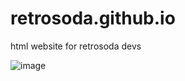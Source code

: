 # retrosoda.github.io
html website for retrosoda devs

![image](https://user-images.githubusercontent.com/77709902/138000742-d4fae4cb-2f0b-4842-aa57-ed4b8bd50090.png)
